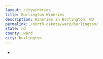 ```yaml
---
layout: citywineries
title: Burlington Wineries
description: Wineries in Burlington, ND
permalink: /north-dakota/ward/burlington/
state: nd
county: ward
city: burlington
---
```

-
